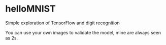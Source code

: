 # helloMNIST

Simple exploration of TensorFlow and digit recognition

You can use your own images to validate the model,
mine are always seen as 2s.

